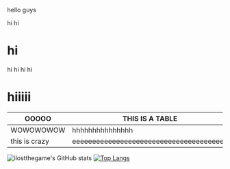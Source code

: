 hello guys


hi
hi
# hi

hi
hi
hi
hi

# hiiiii

| OOOOO | THIS IS A TABLE |
| ---   |  ---            |
| WOWOWOWOW | hhhhhhhhhhhhhhh |
| this is crazy | eeeeeeeeeeeeeeeeeeeeeeeeeeeeeeeeeeeeeee |

![ilostthegame's GitHub stats](https://github-readme-stats.vercel.app/api?username=ilostthegame&show_icons=true&theme=synthwave)
[![Top Langs](https://github-readme-stats.vercel.app/api/top-langs/?username=ilostthegame)](https://github.com/anuraghazra/github-readme-stats)
